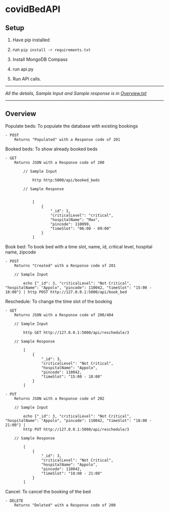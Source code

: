# covidBedAPI

## Setup

1. Have pip installed 

2. run `pip install -r requirements.txt`

3. Install MongoDB Compass

4. run api.py

5.  Run API calls. 

---
	
 _All the details, Sample Input and Sample response is in [Overview.txt](https://github.com/myNameArnav/covidBedAPI/blob/master/Overview.txt)_

---

## Overview

Populate beds:
	To populate the database with existing bookings

	- POST
		Returns "Populated" with a Response code of 201

Booked beds:
	To show already booked beds

	- GET
		Returns JSON with a Response code of 200

			// Sample Input

				http http:5000/api/booked_beds

			// Sample Response
			

				[
					{
						"_id": 1,
						"criticalLevel": "critical",
						"hospitalName": "Max",
						"pincode": 110099,
						"timeSlot": "06:00 - 09:00"
					}
				]


Book bed:
	To book bed with a time slot, name, id, critical level, hospital name, zipcode
	
	- POST
		Returns "Created" with a Response code of 201

		// Sample Input

			echo {"_id": 3, "criticalLevel": "Not Critical", "hospitalName": "Appolo", "pincode": 110042, "timeSlot": "15:00 - 18:00"} | http POST http://127.0.0.1:5000/api/book_bed


Reschedule:
	To change the time slot of the booking

	- GET
		Returns JSON with a Response code of 200/404

		// Sample Input

			http GET http://127.0.0.1:5000/api/reschedule/3

		// Sample Response

			[
				{
					"_id": 3,
					"criticalLevel": "Not Critical",
					"hospitalName": "Appolo",
					"pincode": 110042,
					"timeSlot": "15:00 - 18:00"
				}
			]

	- PUT
		Returns JSON with a Response code of 202

		// Sample Input

			echo {"_id": 3, "criticalLevel": "Not Critical", "hospitalName": "Appolo", "pincode": 110042, "timeSlot": "18:00 - 21:00"} | 
			http PUT http://127.0.0.1:5000/api/reschedule/3

		// Sample Response

			[
				{
					"_id": 3,
					"criticalLevel": "Not Critical",
					"hospitalName": "Appolo",
					"pincode": 110042,
					"timeSlot": "18:00 - 21:00"
				}
			]



Cancel:
	To cancel the booking of the bed

	- DELETE
		Returns "Deleted" with a Response code of 200
